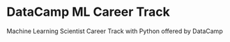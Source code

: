 # DataCamp ML Career Track
Machine Learning Scientist Career Track with Python offered by DataCamp 
